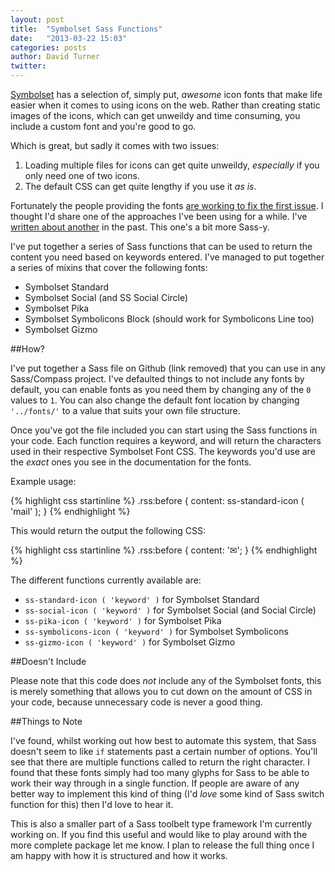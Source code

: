 ```yaml
---
layout: post
title:  "Symbolset Sass Functions"
date:   "2013-03-22 15:03"
categories: posts
author: David Turner
twitter:
---
```

[Symbolset][] has a selection of, simply put, *awesome* icon fonts that make life easier when it comes to using icons on the web. Rather than creating static images of the icons, which can get unweildy and time consuming, you include a custom font and you're good to go.

Which is great, but sadly it comes with two issues:

1. Loading multiple files for icons can get quite unweildy, *especially* if you only need one of two icons.
2. The default CSS can get quite lengthy if you use it *as is*.

Fortunately the people providing the fonts [are working to fix the first issue][subsetting]. I thought I'd share one of the approaches I've been using for a while. I've [written about another][simple-css-goodness] in the past. This one's a bit more Sass-y.

I've put together a series of Sass functions that can be used to return the content you need based on keywords entered. I've managed to put together a series of mixins that cover the following fonts:

- Symbolset Standard
- Symbolset Social (and SS Social Circle)
- Symbolset Pika
- Symbolset Symbolicons Block (should work for Symbolicons Line too)
- Symbolset Gizmo

##How?

I've put together a Sass file on Github (link removed) that you can use in any Sass/Compass project. I've defaulted things to not include any fonts by default, you can enable fonts as you need them by changing any of the `0` values to `1`. You can also change the default font location by changing `'../fonts/'` to a value that suits your own file structure.

Once you've got the file included you can start using the Sass functions in your code. Each function requires a keyword, and will return the characters used in their respective Symbolset Font CSS. The keywords you'd use are the *exact* ones you see in the documentation for the fonts.

Example usage:

{% highlight css startinline %}
.rss:before {
  content: ss-standard-icon ( 'mail' );
}
{% endhighlight %}

This would return the output the following CSS:

{% highlight css startinline %}
.rss:before {
  content: '✉';
}
{% endhighlight %}

The different functions currently available are:

- `ss-standard-icon ( 'keyword' )` for Symbolset Standard
- `ss-social-icon ( 'keyword' )` for Symbolset Social (and Social Circle)
- `ss-pika-icon ( 'keyword' )` for Symbolset Pika
- `ss-symbolicons-icon ( 'keyword' )` for Symbolset Symbolicons
- `ss-gizmo-icon ( 'keyword' )` for Symbolset Gizmo

##Doesn't Include

Please note that this code does *not* include any of the Symbolset fonts, this is merely something that allows you to cut down on the amount of CSS in your code, because unnecessary code is never a good thing.

##Things to Note

I've found, whilst working out how best to automate this system, that Sass doesn't seem to like `if` statements past a certain number of options. You'll see that there are multiple functions called to return the right character. I found that these fonts simply had too many glyphs for Sass to be able to work their way through in a single function. If people are aware of any better way to implement this kind of thing (I'd *love* some kind of Sass switch function for this) then I'd love to hear it.

This is also a smaller part of a Sass toolbelt type framework I'm currently working on. If you find this useful and would like to play around with the more complete package let me know. I plan to release the full thing once I am happy with how it is structured and how it works.

<!-- [symbolset-sass-functions]: /symbolset/ -->
[Symbolset]: http://symbolset.com/
[subsetting]: http://help.symbolset.com/customer/portal/questions/872838-subsetting
[simple-css-goodness]: /simple-css-goodness/
[symbolset-sass-gist]: https://gist.github.com/DavidTurner/5222460
